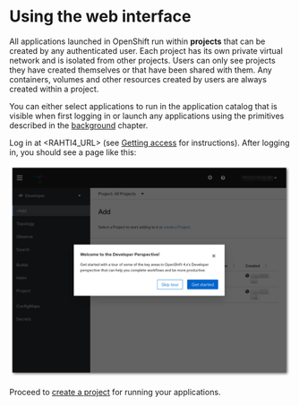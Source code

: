 # Using the web interface

All applications launched in OpenShift run within **projects** that can be
created by any authenticated user. Each project has its own private virtual
network and is isolated from other projects. Users can only see projects
they have created themselves or that have been shared with them. Any
containers, volumes and other resources created by users are always created
within a project.

You can either select applications to run in the application catalog that is
visible when first logging in or launch any applications using the
primitives described in the [background](../../concepts/) chapter.

Log in at <RAHTI4_URL> (see [Getting access](../../access/)
for instructions). After logging in, you should see a page like this:

![OpenShift main page](img/openshift_main_page_4.png)

Proceed to [create a project](../projects_and_quota/) for running your applications.
